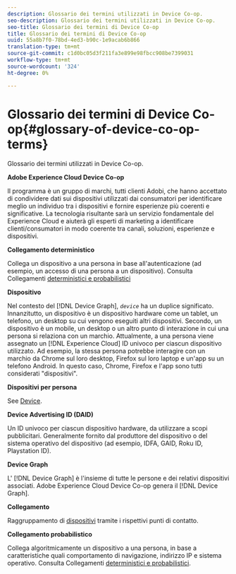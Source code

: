 ```yaml
---
description: Glossario dei termini utilizzati in Device Co-op.
seo-description: Glossario dei termini utilizzati in Device Co-op.
seo-title: Glossario dei termini di Device Co-op
title: Glossario dei termini di Device Co-op
uuid: 55a8b7f0-78bd-4ed3-b90c-1e9acab6b866
translation-type: tm+mt
source-git-commit: c1d0bc05d3f211fa3e899e98fbcc908be7399031
workflow-type: tm+mt
source-wordcount: '324'
ht-degree: 0%

---
```



# Glossario dei termini di Device Co-op{#glossary-of-device-co-op-terms}

Glossario dei termini utilizzati in Device Co-op.

**Adobe Experience Cloud Device Co-op**

Il programma è un gruppo di marchi, tutti  clienti Adobi, che hanno accettato di condividere dati sui dispositivi utilizzati dai consumatori per identificare meglio un individuo tra i dispositivi e fornire esperienze più coerenti e significative. La tecnologia risultante sarà un servizio fondamentale del Experience Cloud  e aiuterà gli esperti di marketing a identificare clienti/consumatori in modo coerente tra canali, soluzioni, esperienze e dispositivi.

**Collegamento deterministico**

Collega un dispositivo a una persona in base all&#39;autenticazione (ad esempio, un accesso di una persona a un dispositivo). Consulta Collegamenti [deterministici e probabilistici](processes/links.md#concept-58bb7ab25f904f5f98d645e35205c931)

**Dispositivo**

Nel contesto del [!DNL Device Graph], *`device`* ha un duplice significato. Innanzitutto, un dispositivo è un dispositivo hardware come un tablet, un telefono, un desktop su cui vengono eseguiti altri dispositivi. Secondo, un dispositivo è un mobile, un desktop o un altro punto di interazione in cui una persona si relaziona con un marchio. Attualmente, a una persona viene assegnato un [!DNL Experience Cloud] ID univoco per ciascun dispositivo utilizzato. Ad esempio, la stessa persona potrebbe interagire con un marchio da Chrome sul loro desktop, Firefox sul loro laptop e un&#39;app su un telefono Android. In questo caso, Chrome, Firefox e l&#39;app sono tutti considerati &quot;dispositivi&quot;.

**Dispositivi per persona**

See [Device](glossary.md#glossentry-5690d9a245634214b91890156e216950).

**Device Advertising ID (DAID)**

Un ID univoco per ciascun dispositivo hardware, da utilizzare a scopi pubblicitari. Generalmente fornito dal produttore del dispositivo o del sistema operativo del dispositivo (ad esempio, IDFA, GAID, Roku ID, Playstation ID).

**Device Graph**

L&#39; [!DNL Device Graph] è l&#39;insieme di tutte le persone e dei relativi dispositivi associati. Adobe Experience Cloud Device Co-op genera il [!DNL Device Graph].

**Collegamento**

Raggruppamento di [dispositivi](glossary.md#glossentry-5690d9a245634214b91890156e216950) tramite i rispettivi punti di contatto.

**Collegamento probabilistico**

Collega algoritmicamente un dispositivo a una persona, in base a caratteristiche quali comportamento di navigazione, indirizzo IP e sistema operativo. Consulta Collegamenti [deterministici e probabilistici](processes/links.md#concept-58bb7ab25f904f5f98d645e35205c931).
